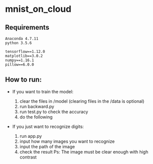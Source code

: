 # mnist_on_cloud


## Requirements
    Anaconda 4.7.11
    python 3.5.6

    tensorflow==1.12.0
    matplotlib==3.0.2
    numpy==1.16.1
    pillow==6.0.0

## How to run:
    
* If you want to train the model:
    1. clear the files in /model (clearing files in the /data is optional)
    2. run backward.py
    3. run test.py to check the accuracy
    4. do the following 
    
* If you just want to recognize digits:
    1. run app.py
    2. input how many images you want to recognize
    3. input the path of the image
    4. check the result
    Ps: The image must be clear enough with high contrast
